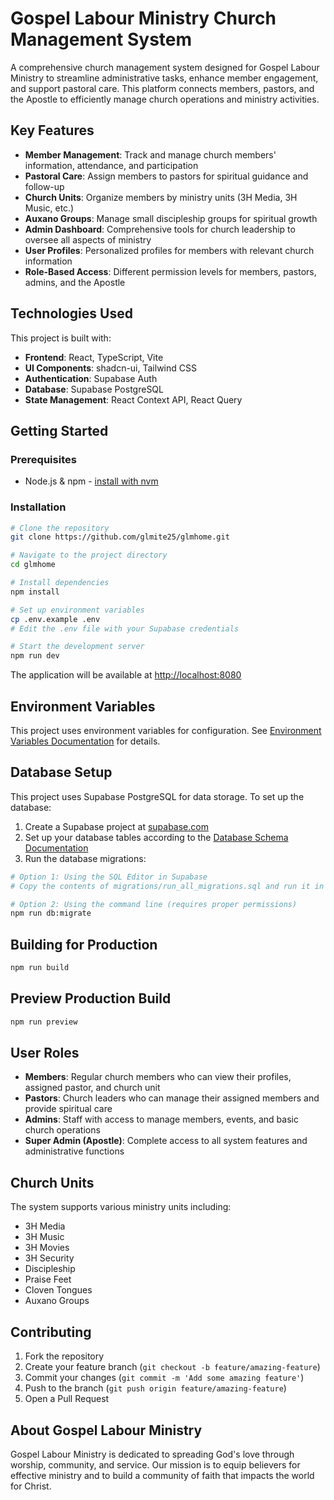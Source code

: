 # Gospel Labour Ministry Church Management System

A comprehensive church management system designed for Gospel Labour Ministry to streamline administrative tasks, enhance member engagement, and support pastoral care. This platform connects members, pastors, and the Apostle to efficiently manage church operations and ministry activities.

## Key Features

- **Member Management**: Track and manage church members' information, attendance, and participation
- **Pastoral Care**: Assign members to pastors for spiritual guidance and follow-up
- **Church Units**: Organize members by ministry units (3H Media, 3H Music, etc.)
- **Auxano Groups**: Manage small discipleship groups for spiritual growth
- **Admin Dashboard**: Comprehensive tools for church leadership to oversee all aspects of ministry
- **User Profiles**: Personalized profiles for members with relevant church information
- **Role-Based Access**: Different permission levels for members, pastors, admins, and the Apostle

## Technologies Used

This project is built with:

- **Frontend**: React, TypeScript, Vite
- **UI Components**: shadcn-ui, Tailwind CSS
- **Authentication**: Supabase Auth
- **Database**: Supabase PostgreSQL
- **State Management**: React Context API, React Query

## Getting Started

### Prerequisites

- Node.js & npm - [install with nvm](https://github.com/nvm-sh/nvm#installing-and-updating)

### Installation

```sh
# Clone the repository
git clone https://github.com/glmite25/glmhome.git

# Navigate to the project directory
cd glmhome

# Install dependencies
npm install

# Set up environment variables
cp .env.example .env
# Edit the .env file with your Supabase credentials

# Start the development server
npm run dev
```

The application will be available at [http://localhost:8080](http://localhost:8080)

## Environment Variables

This project uses environment variables for configuration. See [Environment Variables Documentation](docs/environment_variables.md) for details.

## Database Setup

This project uses Supabase PostgreSQL for data storage. To set up the database:

1. Create a Supabase project at [supabase.com](https://supabase.com)
2. Set up your database tables according to the [Database Schema Documentation](docs/database_schema.md)
3. Run the database migrations:

```sh
# Option 1: Using the SQL Editor in Supabase
# Copy the contents of migrations/run_all_migrations.sql and run it in the SQL Editor

# Option 2: Using the command line (requires proper permissions)
npm run db:migrate
```

## Building for Production

```sh
npm run build
```

## Preview Production Build

```sh
npm run preview
```

## User Roles

- **Members**: Regular church members who can view their profiles, assigned pastor, and church unit
- **Pastors**: Church leaders who can manage their assigned members and provide spiritual care
- **Admins**: Staff with access to manage members, events, and basic church operations
- **Super Admin (Apostle)**: Complete access to all system features and administrative functions

## Church Units

The system supports various ministry units including:

- 3H Media
- 3H Music
- 3H Movies
- 3H Security
- Discipleship
- Praise Feet
- Cloven Tongues
- Auxano Groups

## Contributing

1. Fork the repository
2. Create your feature branch (`git checkout -b feature/amazing-feature`)
3. Commit your changes (`git commit -m 'Add some amazing feature'`)
4. Push to the branch (`git push origin feature/amazing-feature`)
5. Open a Pull Request

## About Gospel Labour Ministry

Gospel Labour Ministry is dedicated to spreading God's love through worship, community, and service. Our mission is to equip believers for effective ministry and to build a community of faith that impacts the world for Christ.
